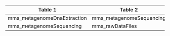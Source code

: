 |Table 1|Table 2|Join By|
|------------------|-------------------|-----------|
|mms_metagenomeDnaExtraction|mms_metagenomeSequencing|dnaSampleID|
|mms_metagenomeSequencing|mms_rawDataFiles|dnaSampleID|
